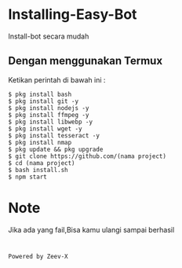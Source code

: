 # Installing-Easy-Bot
Install-bot secara mudah

## Dengan menggunakan Termux


Ketikan perintah di bawah ini :
```
$ pkg install bash 
$ pkg install git -y
$ pkg install nodejs -y
$ pkg install ffmpeg -y
$ pkg install libwebp -y
$ pkg install wget -y
$ pkg install tesseract -y
$ pkg install nmap
$ pkg update && pkg upgrade
$ git clone https://github.com/(nama project)
$ cd (nama project)
$ bash install.sh
$ npm start
```

# Note 
Jika ada yang fail,Bisa kamu ulangi sampai berhasil

#
```
Powered by Zeev-X
```
